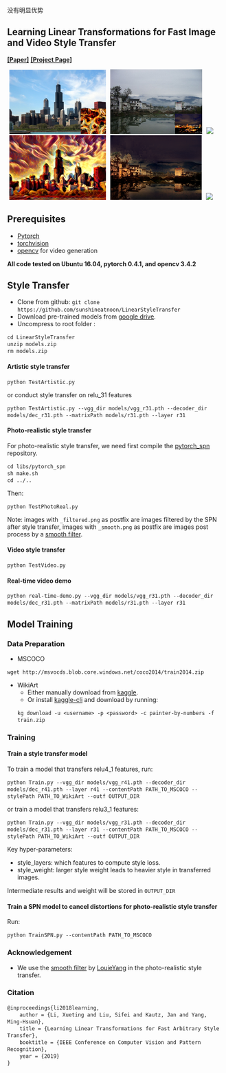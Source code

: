 没有明显优势
## Learning Linear Transformations for Fast Image and Video Style Transfer
**[[Paper]](http://openaccess.thecvf.com/content_CVPR_2019/papers/Li_Learning_Linear_Transformations_for_Fast_Image_and_Video_Style_Transfer_CVPR_2019_paper.pdf)** **[[Project Page]](https://sites.google.com/view/linear-style-transfer-cvpr19/)**

<img src="doc/images/chicago_paste.png" height="149" hspace="5"><img src="doc/images/photo_content.png" height="150" hspace="5"><img src="doc/images/content.gif" height="150" hspace="5">
<img src="doc/images/chicago_27.png" height="150" hspace="5"><img src="doc/images/in5_result.png" height="150" hspace="5"><img src="doc/images/test.gif" height="150" hspace="5">

## Prerequisites
- [Pytorch](http://pytorch.org/)
- [torchvision](https://github.com/pytorch/vision)
- [opencv](https://opencv.org/) for video generation

**All code tested on Ubuntu 16.04, pytorch 0.4.1, and opencv 3.4.2**

## Style Transfer
- Clone from github: `git clone https://github.com/sunshineatnoon/LinearStyleTransfer`
- Download pre-trained models from [google drive](https://drive.google.com/file/d/1H9T5rfXGlGCUh04DGkpkMFbVnmscJAbs/view?usp=sharing).
- Uncompress to root folder :
```
cd LinearStyleTransfer
unzip models.zip
rm models.zip
```

#### Artistic style transfer
```
python TestArtistic.py
```
or conduct style transfer on relu_31 features
```
python TestArtistic.py --vgg_dir models/vgg_r31.pth --decoder_dir models/dec_r31.pth --matrixPath models/r31.pth --layer r31
```

#### Photo-realistic style transfer
For photo-realistic style transfer, we need first compile the [pytorch_spn](https://github.com/Liusifei/pytorch_spn) repository.
```
cd libs/pytorch_spn
sh make.sh
cd ../..
```
Then:
```
python TestPhotoReal.py
```
Note: images with `_filtered.png` as postfix are images filtered by the SPN after style transfer, images with `_smooth.png` as postfix are images post process by a [smooth filter](https://github.com/LouieYang/deep-photo-styletransfer-tf/blob/master/smooth_local_affine.py).

#### Video style transfer
```
python TestVideo.py
```

#### Real-time video demo
```
python real-time-demo.py --vgg_dir models/vgg_r31.pth --decoder_dir models/dec_r31.pth --matrixPath models/r31.pth --layer r31
```

## Model Training
### Data Preparation
- MSCOCO
```
wget http://msvocds.blob.core.windows.net/coco2014/train2014.zip
```
- WikiArt
  - Either manually download from [kaggle](https://www.kaggle.com/c/painter-by-numbers).
  - Or install [kaggle-cli](https://github.com/floydwch/kaggle-cli) and download by running:
  ```
  kg download -u <username> -p <password> -c painter-by-numbers -f train.zip
  ```

### Training
#### Train a style transfer model
To train a model that transfers relu4_1 features, run:
```
python Train.py --vgg_dir models/vgg_r41.pth --decoder_dir models/dec_r41.pth --layer r41 --contentPath PATH_TO_MSCOCO --stylePath PATH_TO_WikiArt --outf OUTPUT_DIR
```
or train a model that transfers relu3_1 features:
```
python Train.py --vgg_dir models/vgg_r31.pth --decoder_dir models/dec_r31.pth --layer r31 --contentPath PATH_TO_MSCOCO --stylePath PATH_TO_WikiArt --outf OUTPUT_DIR
```
Key hyper-parameters:
- style_layers: which features to compute style loss.
- style_weight: larger style weight leads to heavier style in transferred images.

Intermediate results and weight will be stored in `OUTPUT_DIR`

#### Train a SPN model to cancel distortions for photo-realistic style transfer
Run:
```
python TrainSPN.py --contentPath PATH_TO_MSCOCO
```

### Acknowledgement
- We use the [smooth filter](https://github.com/LouieYang/deep-photo-styletransfer-tf/blob/master/smooth_local_affine.py) by [LouieYang](https://github.com/LouieYang) in the photo-realistic style transfer.

### Citation
```
@inproceedings{li2018learning,
    author = {Li, Xueting and Liu, Sifei and Kautz, Jan and Yang, Ming-Hsuan},
    title = {Learning Linear Transformations for Fast Arbitrary Style Transfer},
    booktitle = {IEEE Conference on Computer Vision and Pattern Recognition},
    year = {2019}
}
```
